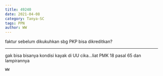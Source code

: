 ```yaml
---
title: 49240
date: 2021-04-08
category: Tanya-SC
tags: PPN
author: WW
---
```


faktur sebelum dikukuhkan sbg PKP bisa dikreditkan?

---

gak bisa bisanya kondisi kayak di UU cika...liat PMK 18 pasal 65 dan lampirannya

`WW`
